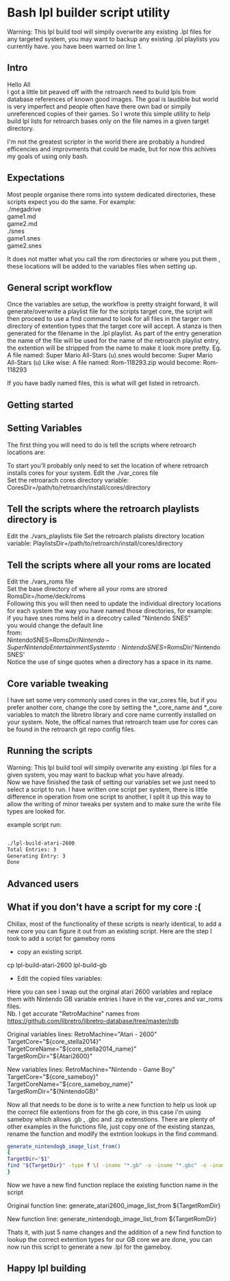 # Bash lpl builder script utility

Warning: This lpl build tool will simpily overwrite any existing .lpl files for any targeted system, you may want to backup any existing .lpl playlists you currently have. you have been warned on line 1.
  
## Intro

Hello All  
I got a little bit peaved off with the retroarch need to build lpls from database references of known good images. The goal is laudible but world is very imperfect and people often have there own bad or simpily unreferenced copies of their games. So I wrote this simple utility to help build lpl lists for retroarch bases only on the file names in a given target directory.  
  
I'm not the greatest scripter in the world there are probably a hundred efficencies and improvments that could be made, but for now this achives my goals of using only bash.
  
## Expectations

Most people organise there roms into system dedicated directories, these scripts expect you do the same.
For example:  
./megadrive  
  game1.md  
  game2.md  
./snes  
  game1.snes  
  game2.snes  
  
It does not matter what you call the rom directories or where you put them , these locations will be added to the  variables files when setting up.

## General script workflow

Once the variables are setup, the workflow is pretty straight forward, It will generate/overwrite a playlist file for the scripts target core, the script will then proceed to use a find command to look for all files in the targer rom directory of extention types that the target core will accept. A stanza is then generated for the filename in the .lpl playlist. As part of the entry generation the name of the file will be used for the name of the retroarch playlist entry, the extention will be stripped from the name to make it look more pretty. Eg.
A file named: Super Mario All-Stars (u).snes
would become: Super Mario All-Stars (u)
Like wise:
A file named: Rom-118293.zip
would become: Rom-118293

If you have badly named files, this is what will get listed in retroarch.
  
## Getting started  

## Setting Variables  

The first thing you will need to do is tell the scripts where retroarch locations are:  
  
To start you'll probably only need to set the location of where retroarch installs cores for your system.
Edit the ./var_cores file  
Set the retroarach cores directory variable:
  CoresDir=/path/to/retroarch/install/cores/directory  
  
## Tell the scripts where the retroarch playlists directory is

Edit the ./vars_playlists file
Set the retroarch plalists directory location variable:
  PlaylistsDir=/path/to/retroarch/install/cores/directory  
  
## Tell the scripts where all your roms are located  

Edit the ./vars_roms file  
Set the base directory of where all your roms are strored
  RomsDir=/home/deck/roms  
Following this you will then need to update the individual directory locations for each system the way you have named those directories, for example:  
if you have snes roms held in a direcotry called "Nintendo SNES"  
you would change the default line  
from:  
  NintendoSNES=$RomsDir/Nintendo-SuperNintendoEntertainmentSystem  
to:  
  NintendoSNES=$RomsDir/'Nintendo SNES'  
Notice the use of singe quotes when a directory has a space in its name.  
  
## Core variable tweaking

I have set some very commonly used cores in the var_cores file, but if you prefer another core, change the core by setting the \*_core_name and \*_core variables to match the libretro library and core name currently installed on your system. Note, the offical names that retroarch team use for cores can be found in the retroarch git repo config files.  
  
## Running the scripts

Warning: This lpl build tool will simpily overwrite any existing .lpl files for a given system, you may want to backup what you have already.  
Now we have finished the task of setting our variables set we just need to select a script to run. I have written one script per system, there is little difference in operation from one script to another, I split it up this way to allow the writing of minor tweaks per system and to make sure the write file types are looked for.  
  
example script run:

```bash

./lpl-build-atari-2600  
Total Entries: 3  
Generating Entry: 3  
Done  

```  

## Advanced users

## What if you don't have a script for my core :(

Chillax, most of the functionality of these scripts is nearly identical, to add a new core you can figure it out from an existing script. Here are the step I took to add a script for gameboy roms

- copy an existing script.

cp lpl-build-atari-2600 lpl-build-gb

- Edit the copied files variables:

Here you can see I swap out the orginal atari 2600 variables and replace them with Nintendo GB variable entries i have in the var_cores and var_roms files.  
Nb. I get accurate "RetroMachine" names from <https://github.com/libretro/libretro-database/tree/master/rdb>

Original variables lines:
RetroMachine="Atari - 2600"
TargetCore="${core_stella2014}"
TargetCoreName="${core_stella2014_name}"
TargetRomDir="${Atari2600}"

New variables lines:
RetroMachine="Nintendo - Game Boy"
TargetCore="${core_sameboy}"
TargetCoreName="${core_sameboy_name}"
TargetRomDir="${NintendoGB}"

Now all that needs to be done is to write a new function to help us look up the correct file extentions from for the gb core, in this case i'm using sameboy which allows .gb , .gbc and .zip extenstions.
There are plenty of other examples in the functions file, just copy one of the existing stanzas, rename the function and modify the extntion lookups in the find command.

```bash
generate_nintendogb_image_list_from()
{
TargetDir="$1"
find "${TargetDir}" -type f \( -iname "*.gb" -o -iname "*.gbc" -o -iname "*.zip" \) -print > $TempRomsList
}
```

Now we have a new find function replace the existing function name in the script

Original function line:
generate_atari2600_image_list_from ${TargetRomDir}

New function line:
generate_nintendogb_image_list_from ${TargetRomDir}

Thats it, with just 5 name changes and the addition of a new find function to lookup the correct extention types for our GB core we are done, you can now run this script to generate a new .lpl for the gameboy.

## Happy lpl building
